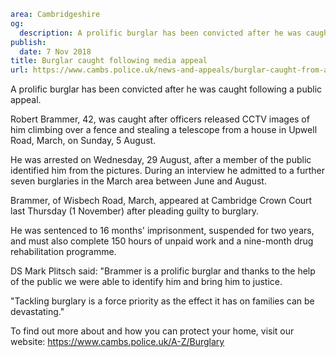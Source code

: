 ```yaml
area: Cambridgeshire
og:
  description: A prolific burglar has been convicted after he was caught following a public appeal.
publish:
  date: 7 Nov 2018
title: Burglar caught following media appeal
url: https://www.cambs.police.uk/news-and-appeals/burglar-caught-from-appeal
```

A prolific burglar has been convicted after he was caught following a public appeal.

Robert Brammer, 42, was caught after officers released CCTV images of him climbing over a fence and stealing a telescope from a house in Upwell Road, March, on Sunday, 5 August.

He was arrested on Wednesday, 29 August, after a member of the public identified him from the pictures. During an interview he admitted to a further seven burglaries in the March area between June and August.

Brammer, of Wisbech Road, March, appeared at Cambridge Crown Court last Thursday (1 November) after pleading guilty to burglary.

He was sentenced to 16 months' imprisonment, suspended for two years, and must also complete 150 hours of unpaid work and a nine-month drug rehabilitation programme.

DS Mark Plitsch said: "Brammer is a prolific burglar and thanks to the help of the public we were able to identify him and bring him to justice.

"Tackling burglary is a force priority as the effect it has on families can be devastating."

To find out more about and how you can protect your home, visit our website: https://www.cambs.police.uk/A-Z/Burglary
